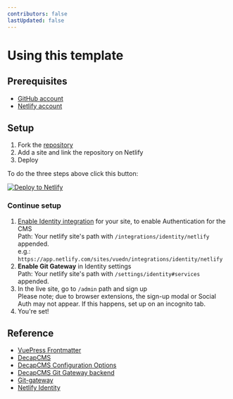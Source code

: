 ```yaml
---
contributors: false
lastUpdated: false
---
```


# Using this template

## Prerequisites

- [GitHub account](https://github.com/join)
- [Netlify account](https://app.netlify.com/)

## Setup

1. Fork the [repository](https://github.com/NdagiStanley/VueDN)
2. Add a site and link the repository on Netlify
3. Deploy

To do the three steps above click this button:

<a href="https://app.netlify.com/start/deploy?repository=https://github.com/NdagiStanley/VueDN"><img src="https://www.netlify.com/img/deploy/button.svg" alt="Deploy to Netlify" /></a>

### Continue setup

1. [Enable Identity integration](https://docs.netlify.com/visitor-access/identity/#enable-identity-in-the-ui) for your site, to enable Authentication for the CMS
  <br>Path: Your netlify site's path with `/integrations/identity/netlify` appended.
  <br>e.g.: `https://app.netlify.com/sites/vuedn/integrations/identity/netlify`
2. **Enable Git Gateway** in Identity settings
  <br>Path: Your netlify site's path with `/settings/identity#services` appended.
3. In the live site, go to `/admin` path and sign up
   <br>Please note; due to browser extensions, the sign-up modal or Social Auth may not appear. If this happens, set up on an incognito tab.
4. You're set!

## Reference

- [VuePress Frontmatter](https://vuepress.github.io/reference/frontmatter.html)
- [DecapCMS](https://decapcms.org/)
- [DecapCMS Configuration Options](https://decapcms.org/docs/configuration-options)
- [DecapCMS Git Gateway backend](https://decapcms.org/docs/git-gateway-backend/)
- [Git-gateway](https://docs.netlify.com/visitor-access/git-gateway/)
- [Netlify Identity](https://docs.netlify.com/visitor-access/identity/)
